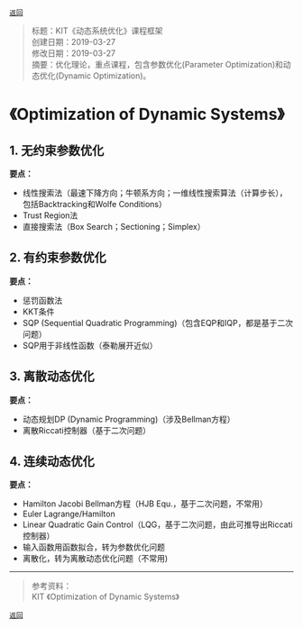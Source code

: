 [`返回`](README.md)

> 标题：KIT《动态系统优化》课程框架  
> 创建日期：2019-03-27  
> 修改日期：2019-03-27  
> 摘要：优化理论，重点课程，包含参数优化(Parameter Optimization)和动态优化(Dynamic Optimization)。

# 《Optimization of Dynamic Systems》  

## 1. 无约束参数优化  
**要点：**  
- 线性搜索法（最速下降方向；牛顿系方向；一维线性搜索算法（计算步长），包括Backtracking和Wolfe Conditions）  
- Trust Region法  
- 直接搜索法（Box Search；Sectioning；Simplex）  

## 2. 有约束参数优化  
**要点：**  
- 惩罚函数法  
- KKT条件  
- SQP (Sequential Quadratic Programming)（包含EQP和IQP，都是基于二次问题）  
- SQP用于非线性函数（泰勒展开近似）  

## 3. 离散动态优化  
**要点：**  
- 动态规划DP (Dynamic Programming)（涉及Bellman方程）  
- 离散Riccati控制器（基于二次问题）  

## 4. 连续动态优化  
**要点：**  
- Hamilton Jacobi Bellman方程（HJB Equ.，基于二次问题，不常用）  
- Euler Lagrange/Hamilton  
- Linear Quadratic Gain Control（LQG，基于二次问题，由此可推导出Riccati控制器）  
- 输入函数用函数拟合，转为参数优化问题  
- 离散化，转为离散动态优化问题（不常用)


----------
> 参考资料：  
> KIT 《Optimization of Dynamic Systems》

[`返回`](README.md)  